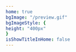 ```yaml
---
home: true
bgImage: "/preview.gif"
bgImageStyle: { 
height: "400px" 
}
isShowTitleInHome: false
---
```

